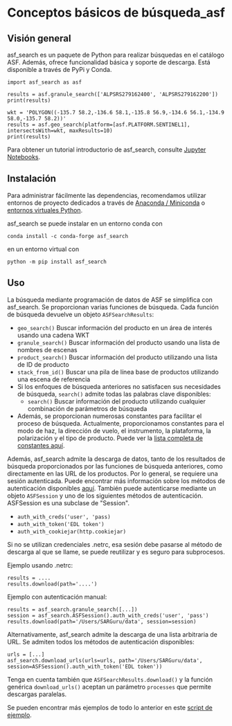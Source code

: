 # Conceptos básicos de búsqueda_asf

## Visión general

asf_search es un paquete de Python para realizar búsquedas en el catálogo ASF. Además, ofrece funcionalidad básica y soporte de descarga. Está disponible a través de PyPi y Conda.

	import asf_search as asf

	results = asf.granule_search(['ALPSRS279162400', 'ALPSRS279162200'])
	print(results)

	wkt = 'POLYGON((-135.7 58.2,-136.6 58.1,-135.8 56.9,-134.6 56.1,-134.9 58.0,-135.7 58.2))'
	results = asf.geo_search(platform=[asf.PLATFORM.SENTINEL1], intersectsWith=wkt, maxResults=10)
	print(results)

Para obtener un tutorial introductorio de asf_search, consulte [Jupyter Notebooks](https://github.com/asfadmin/Discovery-asf_search/tree/master/examples).

## Instalación
Para administrar fácilmente las dependencias, recomendamos utilizar entornos de proyecto dedicados a través de [Anaconda / Miniconda](https://docs.conda.io/projects/conda/en/latest/user-guide/install/index.html) o [entornos virtuales Python](https://docs.python.org/3/tutorial/venv.html).

asf_search se puede instalar en un entorno conda con

	conda install -c conda-forge asf_search

en un entorno virtual con

	python -m pip install asf_search

## Uso
La búsqueda mediante programación de datos de ASF se simplifica con asf_search. Se proporcionan varias funciones de búsqueda. Cada función de búsqueda devuelve un objeto ```ASFSearchResults```:

- ```geo_search()``` Buscar información del producto en un área de interés usando una cadena WKT
- ```granule_search()``` Buscar información del producto usando una lista de nombres de escenas
- ```product_search()``` Buscar información del producto utilizando una lista de ID de producto
- ```stack_from_id()``` Buscar una pila de línea base de productos utilizando una escena de referencia
- Si los enfoques de búsqueda anteriores no satisfacen sus necesidades de búsqueda, ```search()``` admite todas las palabras clave disponibles:
	- ```search()``` Buscar información del producto utilizando cualquier combinación de parámetros de búsqueda
- Además, se proporcionan numerosas constantes para facilitar el proceso de búsqueda. Actualmente, proporcionamos constantes para el modo de haz, la dirección de vuelo, el instrumento, la plataforma, la polarización y el tipo de producto. Puede ver la [lista completa de constantes aquí](https://github.com/asfadmin/Discovery-asf_search/tree/master/asf_search/constants).

Además, asf_search admite la descarga de datos, tanto de los resultados de búsqueda proporcionados por las funciones de búsqueda anteriores, como directamente en las URL de los productos. Por lo general, se requiere una sesión autenticada. Puede encontrar más información sobre los métodos de autenticación disponibles [aquí](https://requests.readthedocs.io/en/latest/user/authentication/). También puede autenticarse mediante un objeto ```ASFSession``` y uno de los siguientes métodos de autenticación. ASFSession es una subclase de "Session".

- ```auth_with_creds('user', 'pass)```
- ```auth_with_token('EDL token')```
- ```auth_with_cookiejar(http.cookiejar)```

Si no se utilizan credenciales .netrc, esa sesión debe pasarse al método de descarga al que se llame, se puede reutilizar y es seguro para subprocesos.

Ejemplo usando .netrc:

	results = ....
	results.download(path='....')

Ejemplo con autenticación manual:

	results = asf_search.granule_search([...])
	session = asf_search.ASFSession().auth_with_creds('user', 'pass')
	results.download(path='/Users/SARGuru/data', session=session)

Alternativamente, asf_search admite la descarga de una lista arbitraria de URL. Se admiten todos los métodos de autenticación disponibles:

	urls = [...]
	asf_search.download_urls(urls=urls, path='/Users/SARGuru/data', session=ASFSession().auth_with_token('EDL token'))

Tenga en cuenta también que ```ASFSearchResults.download()``` y la función genérica ```download_urls()``` aceptan un parámetro ```processes``` que permite descargas paralelas.

Se pueden encontrar más ejemplos de todo lo anterior en este [script de ejemplo](https://github.com/asfadmin/Discovery-asf_search/blob/master/examples/hello_world.py).